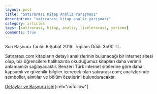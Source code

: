 ```yaml
---
layout: post
title: "Satırarası Kitap Analiz Yarışması"
description: "satırarası kitap analiz yarışması"
category: articles
tags: [satirarasi, kitap, analiz, liselerarasi, yarisma]
comments: true
---
```


Son Başvuru Tarihi: 8 Şubat 2019. Toplam Ödül: 3500 TL.

Satırarası.com kitapların detaylı analizlerinin bulunacağı bir internet sitesi olup, biz öğrencilere halihazırda okuduğumuz kitapları daha verimli anlamamızı sağlayacaktır. Benzeri Türk internet sitelerine göre daha kapsamlı ve güvenilir bilgiler içerecek olan satırarası.com; analizlerinde semboller, alıntılar ve bölüm özetlerini bulunduracaktır.

[Detaylar ve Başvuru için](https://www.xn--satraras-vkbf.com/?utm_source=edebiyatyarismalari.com&utm_medium=affiliate){:rel="nofollow"}